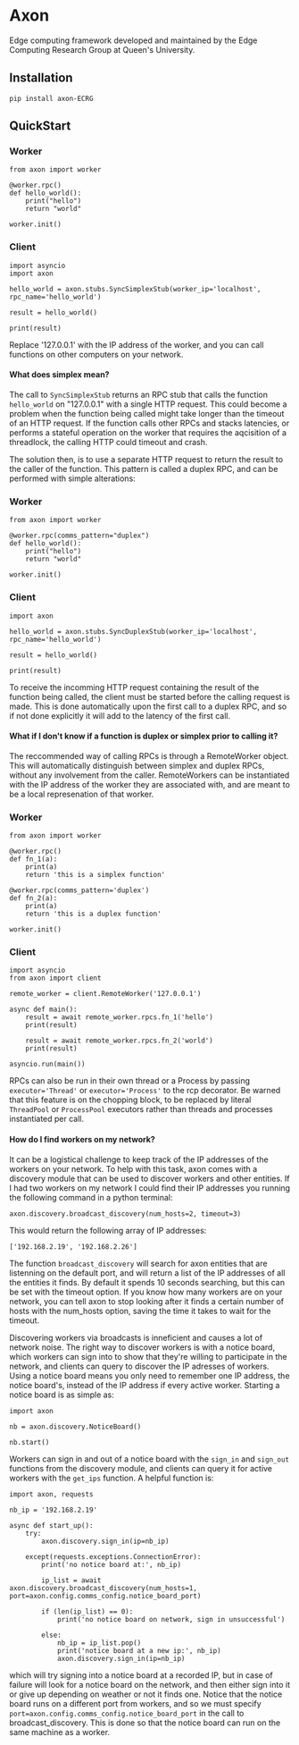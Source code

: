 # Axon

Edge computing framework developed and maintained by the Edge Computing Research Group at Queen's University.

## Installation

`pip install axon-ECRG`

## QuickStart

### Worker

```
from axon import worker

@worker.rpc()
def hello_world():
	print("hello")
	return "world"

worker.init()
```

### Client

```
import asyncio
import axon

hello_world = axon.stubs.SyncSimplexStub(worker_ip='localhost', rpc_name='hello_world')

result = hello_world()

print(result)
```

Replace '127.0.0.1' with the IP address of the worker, and you can call functions on other computers on your network.

#### What does simplex mean?

The call to `SyncSimplexStub` returns an RPC stub that calls the function `hello_world` on "127.0.0.1" with a single HTTP request. This could become a problem when the function being called might take longer than the timeout of an HTTP request. If the function calls other RPCs and stacks latencies, or performs a stateful operation on the worker that requires the aqcisition of a threadlock, the calling HTTP could timeout and crash.

The solution then, is to use a separate HTTP request to return the result to the caller of the function. This pattern is called a duplex RPC, and can be performed with simple alterations:

### Worker

```
from axon import worker

@worker.rpc(comms_pattern="duplex")
def hello_world():
	print("hello")
	return "world"

worker.init()
```

### Client

```
import axon

hello_world = axon.stubs.SyncDuplexStub(worker_ip='localhost', rpc_name='hello_world')

result = hello_world()

print(result)
```

To receive the incomming HTTP request containing the result of the function being called, the client must be started before the calling request is made. This is done automatically upon the first call to a duplex RPC, and so if not done explicitly it will add to the latency of the first call.

#### What if I don't know if a function is duplex or simplex prior to calling it?

The reccommended way of calling RPCs is through a RemoteWorker object. This will automatically distinguish between simplex and duplex RPCs, without any involvement from the caller. RemoteWorkers can be instantiated with the IP address of the worker they are associated with, and are meant to be a local represenation of that worker.

### Worker

```
from axon import worker

@worker.rpc()
def fn_1(a):
	print(a)
	return 'this is a simplex function'

@worker.rpc(comms_pattern='duplex')
def fn_2(a):
	print(a)
	return 'this is a duplex function'

worker.init()
```

### Client

```
import asyncio
from axon import client

remote_worker = client.RemoteWorker('127.0.0.1')

async def main():
	result = await remote_worker.rpcs.fn_1('hello')
	print(result)

	result = await remote_worker.rpcs.fn_2('world')
	print(result)

asyncio.run(main())
```

RPCs can also be run in their own thread or a Process by passing `executor='Thread'` or `executor='Process'` to the rcp decorator. Be warned that this feature is on the chopping block, to be replaced by literal `ThreadPool` or `ProcessPool` executors rather than threads and processes instantiated per call.

#### How do I find workers on my network?

It can be a logistical challenge to keep track of the IP addresses of the workers on your network. To help with this task, axon comes with a discovery module that can be used to discover workers and other entities. If I had two workers on my network I could find their IP addresses you running the following command in a python terminal:

`axon.discovery.broadcast_discovery(num_hosts=2, timeout=3)`

This would return the following array of IP addresses:

`['192.168.2.19', '192.168.2.26']`

The function `broadcast_discovery` will search for axon entities that are listenning on the default port, and will return a list of the IP addresses of all the entities it finds. By default it spends 10 seconds searching, but this can be set with the timeout option. If you know how many workers are on your network, you can tell axon to stop looking after it finds a certain number of hosts with the num_hosts option, saving the time it takes to wait for the timeout.

Discovering workers via broadcasts is inneficient and causes a lot of network noise. The right way to discover workers is with a notice board, which workers can sign into to show that they're willing to participate in the network, and clients can query to discover the IP adresses of workers. Using a notice board means you only need to remember one IP address, the notice board's, instead of the IP address if every active worker. Starting a notice board is as simple as:

```
import axon

nb = axon.discovery.NoticeBoard()

nb.start()
```

Workers can sign in and out of a notice board with the `sign_in` and `sign_out` functions from the discovery module, and clients can query it for active workers with the `get_ips` function. A helpful function is:

```
import axon, requests

nb_ip = '192.168.2.19'

async def start_up():
	try:
		axon.discovery.sign_in(ip=nb_ip)

	except(requests.exceptions.ConnectionError):
		print('no notice board at:', nb_ip)

		ip_list = await axon.discovery.broadcast_discovery(num_hosts=1, port=axon.config.comms_config.notice_board_port)

		if (len(ip_list) == 0):
			print('no notice board on network, sign in unsuccessful')

		else:
			nb_ip = ip_list.pop()
			print('notice board at a new ip:', nb_ip)
			axon.discovery.sign_in(ip=nb_ip)
```

which will try signing into a notice board at a recorded IP, but in case of failure will look for a notice board on the network, and then either sign into it or give up depending on weather or not it finds one. Notice that the notice board runs on a different port from workers, and so we must specify `port=axon.config.comms_config.notice_board_port` in the call to broadcast_discovery. This is done so that the notice board can run on the same machine as a worker.